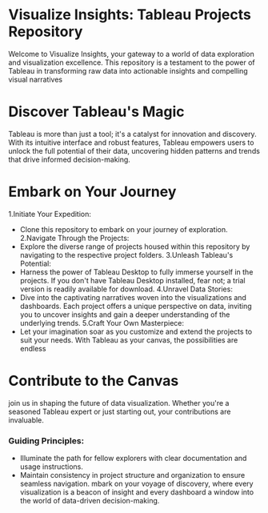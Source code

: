 # Visualize Insights: Tableau Projects Repository
Welcome to Visualize Insights, your gateway to a world of data exploration and visualization excellence. This repository is a testament to the power of Tableau in transforming raw data into actionable insights and compelling visual narratives
# Discover Tableau's Magic
Tableau is more than just a tool; it's a catalyst for innovation and discovery. With its intuitive interface and robust features, Tableau empowers users to unlock the full potential of their data, uncovering hidden patterns and trends that drive informed decision-making.
# Embark on Your Journey
1.Initiate Your Expedition:
* Clone this repository to embark on your journey of exploration.
2.Navigate Through the Projects:
* Explore the diverse range of projects housed within this repository by navigating to the respective project folders.
3.Unleash Tableau's Potential:
* Harness the power of Tableau Desktop to fully immerse yourself in the projects. If you don't have Tableau Desktop installed, fear not; a trial version is readily available for download.
4.Unravel Data Stories:
* Dive into the captivating narratives woven into the visualizations and dashboards. Each project offers a unique perspective on data, inviting you to uncover insights and gain a deeper understanding of the underlying trends.
5.Craft Your Own Masterpiece:
* Let your imagination soar as you customize and extend the projects to suit your needs. With Tableau as your canvas, the possibilities are endless
# Contribute to the Canvas
join us in shaping the future of data visualization. Whether you're a seasoned Tableau expert or just starting out, your contributions are invaluable.
### Guiding Principles:
* Illuminate the path for fellow explorers with clear documentation and usage instructions.
* Maintain consistency in project structure and organization to ensure seamless navigation.
mbark on your voyage of discovery, where every visualization is a beacon of insight and every dashboard a window into the world of data-driven decision-making.
